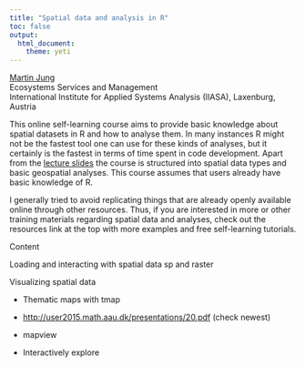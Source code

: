 ```yaml
---
title: "Spatial data and analysis in R"
toc: false
output: 
  html_document: 
    theme: yeti
---
```

  
  <a href="https://www.iiasa.ac.at/staff/staff.php?type=auto&visibility=visible&search=true&login=jung"> Martin Jung</a><br>
  Ecosystems Services and Management <br> 
  International Institute for Applied Systems Analysis (IIASA), Laxenburg, Austria 

<!-- Internal CDAT workshop at IIASA  -->

This online self-learning course aims to provide basic knowledge about spatial datasets in R and how to analyse them. In many instances R might not be the fastest tool one can use for these kinds of analyses, but it certainly is the fastest in terms of time spent in code development. 
Apart from the [lecture slides](https://iiasa.ac.at) the course is structured into spatial data types and basic geospatial analyses. This course assumes that users already have basic knowledge of R.

I generally tried to avoid replicating things that are already openly available online through other resources. Thus, if you are interested in more or other training materials regarding spatial data and analyses, check out the resources link at the top with more examples and free self-learning tutorials.


Content

Loading and interacting with spatial data
  sp and raster


Visualizing spatial data
- Thematic maps with tmap
- http://user2015.math.aau.dk/presentations/20.pdf (check newest)

- mapview
- Interactively explore
